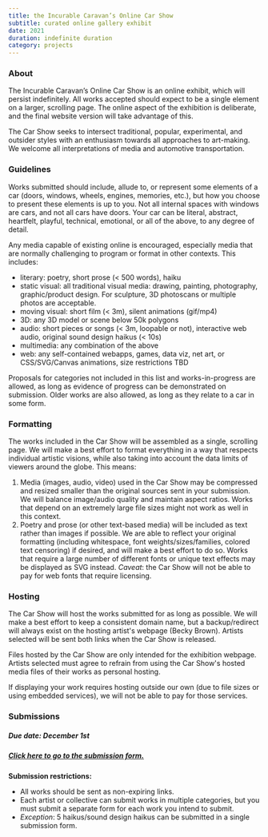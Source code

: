 ```yaml
---
title: the Incurable Caravan’s Online Car Show
subtitle: curated online gallery exhibit
date: 2021
duration: indefinite duration
category: projects
---
```


### About

The Incurable Caravan’s Online Car Show is an online exhibit, which will persist indefinitely. All works accepted should expect to be a single element on a larger, scrolling page. The online aspect of the exhibition is deliberate, and the final website version will take advantage of this.

The Car Show seeks to intersect traditional, popular, experimental, and outsider styles with an enthusiasm towards all approaches to art-making. We welcome all interpretations of media and automotive transportation.

### Guidelines

Works submitted should include, allude to, or represent some elements of a car (doors, windows, wheels, engines, memories, etc.), but how you choose to present these elements is up to you. Not all internal spaces with windows are cars, and not all cars have doors. Your car can be literal, abstract, heartfelt, playful, technical, emotional, or all of the above, to any degree of detail.

Any media capable of existing online is encouraged, especially media that are normally challenging to program or format in other contexts. This includes:

* literary: poetry, short prose (< 500 words), haiku
* static visual: all traditional visual media: drawing, painting, photography, graphic/product design. For sculpture, 3D photoscans or multiple photos are acceptable.
* moving visual: short film (< 3m), silent animations (gif/mp4)
* 3D: any 3D model or scene below 50k polygons
* audio: short pieces or songs (< 3m, loopable or not), interactive web audio, original sound design haikus (< 10s)
* multimedia: any combination of the above
* web: any self-contained webapps, games, data viz, net art, or CSS/SVG/Canvas animations, size restrictions TBD

Proposals for categories not included in this list and works-in-progress are allowed, as long as evidence of progress can be demonstrated on submission. Older works are also allowed, as long as they relate to a car in some form.

### Formatting

The works included in the Car Show will be assembled as a single, scrolling page. We will make a best effort to format everything in a way that respects individual artistic visions, while also taking into account the data limits of viewers around the globe. This means:

1. Media (images, audio, video) used in the Car Show may be compressed and resized smaller than the original sources sent in your submission. We will balance image/audio quality and maintain aspect ratios. Works that depend on an extremely large file sizes might not work as well in this context. 
2. Poetry and prose (or other text-based media) will be included as text rather than images if possible. We are able to reflect your original formatting (including whitespace, font weights/sizes/families, colored text censoring) if desired, and will make a best effort to do so. Works that require a large number of different fonts or unique text effects may be displayed as SVG instead. *Caveat*: the Car Show will not be able to pay for web fonts that require licensing.

### Hosting

The Car Show will host the works submitted for as long as possible. We will make a best effort to keep a consistent domain name, but a backup/redirect will always exist on the hosting artist's webpage (Becky Brown). Artists selected will be sent both links when the Car Show is released.

Files hosted by the Car Show are only intended for the exhibition webpage. Artists selected must agree to refrain from using the Car Show's hosted media files of their works as personal hosting.

If displaying your work requires hosting outside our own (due to file sizes or using embedded services), we will not be able to pay for those services.

### Submissions

##### Due date: December 1st

##### [Click here to go to the submission form.](https://forms.gle/bGsT6VohLXpGiANb7)

**Submission restrictions:**

* All works should be sent as non-expiring links.
* Each artist or collective can submit works in multiple categories, but you must submit a separate form for each work you intend to submit.
* *Exception*: 5 haikus/sound design haikus can be submitted in a single submission form.